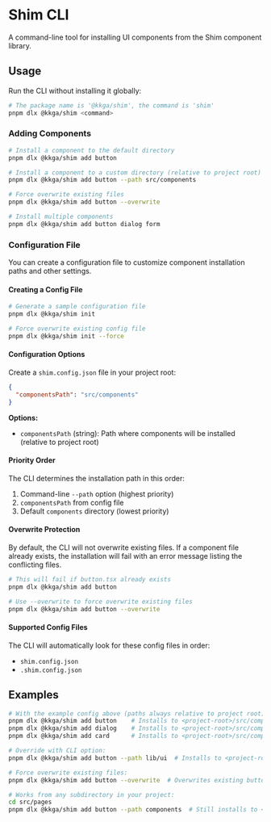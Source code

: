# Shim CLI

A command-line tool for installing UI components from the Shim component library.

## Usage

Run the CLI without installing it globally:

```bash
# The package name is '@kkga/shim', the command is 'shim'
pnpm dlx @kkga/shim <command>
```

### Adding Components

```bash
# Install a component to the default directory
pnpm dlx @kkga/shim add button

# Install a component to a custom directory (relative to project root)
pnpm dlx @kkga/shim add button --path src/components

# Force overwrite existing files
pnpm dlx @kkga/shim add button --overwrite

# Install multiple components
pnpm dlx @kkga/shim add button dialog form
```

### Configuration File

You can create a configuration file to customize component installation paths and other settings.

#### Creating a Config File

```bash
# Generate a sample configuration file
pnpm dlx @kkga/shim init

# Force overwrite existing config file
pnpm dlx @kkga/shim init --force
```

#### Configuration Options

Create a `shim.config.json` file in your project root:

```json
{
  "componentsPath": "src/components"
}
```

**Options:**
- `componentsPath` (string): Path where components will be installed (relative to project root)

#### Priority Order

The CLI determines the installation path in this order:
1. Command-line `--path` option (highest priority)
2. `componentsPath` from config file
3. Default `components` directory (lowest priority)

#### Overwrite Protection

By default, the CLI will not overwrite existing files. If a component file already exists, the installation will fail with an error message listing the conflicting files.

```bash
# This will fail if button.tsx already exists
pnpm dlx @kkga/shim add button

# Use --overwrite to force overwrite existing files
pnpm dlx @kkga/shim add button --overwrite
```

#### Supported Config Files

The CLI will automatically look for these config files in order:
- `shim.config.json`
- `.shim.config.json`

## Examples

```bash
# With the example config above (paths always relative to project root):
pnpm dlx @kkga/shim add button    # Installs to <project-root>/src/components/
pnpm dlx @kkga/shim add dialog    # Installs to <project-root>/src/components/
pnpm dlx @kkga/shim add card      # Installs to <project-root>/src/components/

# Override with CLI option:
pnpm dlx @kkga/shim add button --path lib/ui  # Installs to <project-root>/lib/ui/

# Force overwrite existing files:
pnpm dlx @kkga/shim add button --overwrite  # Overwrites existing button.tsx

# Works from any subdirectory in your project:
cd src/pages
pnpm dlx @kkga/shim add button --path components  # Still installs to <project-root>/components/
```